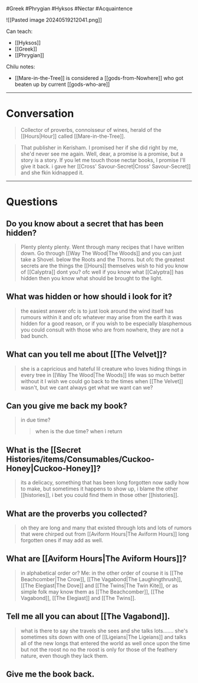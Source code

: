 #Greek #Phrygian #Hyksos #Nectar #Acquaintence 

![[Pasted image 20240519212041.png]]

Can teach:
- [[Hyksos]]
- [[Greek]]
- [[Phrygian]]

Chilu notes:
- [[Mare-in-the-Tree]] is considered a [[gods-from-Nowhere]] who got beaten up by current [[gods-who-are]]

___
# Conversation

>Collector of proverbs, connoisseur of wines, herald of the [[Hours|Hour]] called [[Mare-in-the-Tree]].

>That publisher in Kerisham. I promised her if she did right by me, she'd never see me again. Well, dear, a promise is a promise, but a story is a story. If you let me touch those nectar books, I promise I'll give it back.
>i gave her [[Cross' Savour-Secret|Cross' Savour-Secret]] and she fkin kidnapped it.

___
# Questions

## Do you know about a secret that has been hidden?
>Plenty plenty plenty. Went through many recipes that I have written down. Go through [[Way The Wood|The Woods]] and you can just take a Shovel. below the Roots and the Thorns. but ofc the greatest secrets are the things the [[Hours]] themselves wish to hid you know of [[Calyptra]] dont you?
>ofc
>well if you know what [[Calyptra]] has hidden then you know what should be brought to the light.
## What was hidden or how should i look for it?
>the easiest answer ofc is to just look around the wind itself has rumours within it and ofc whatever may arise from the earth it was hidden for a good reason, or if you wish to be especially blasphemous you could consult with those who are from nowhere, they are not a bad bunch.
## What can you tell me about [[The Velvet]]?
>she is a capricious and hateful lil creature who loves hiding things in every tree in [[Way The Wood|The Woods]] life was so much better without it I wish we could go back to the times when [[The Velvet]] wasn't, but we cant always get what we want can we?
## Can you give me back my book?
>in due time? 
>>when is the due time?
>when i return
## What is the [[Secret Histories/items/Consumables/Cuckoo-Honey|Cuckoo-Honey]]?
>its a delicacy, something that has been long forgotten now sadly how to make, but sometimes it happens to show up, i blame the other [[histories]], i bet you could find them in those other [[histories]]. 
## What are the proverbs you collected?
>oh they are long and many that existed through lots and lots of rumors that were chirped out from [[Aviform Hours|The Aviform Hours]] long forgotten ones if may add as well.
## What are [[Aviform Hours|The Aviform Hours]]?
>in alphabetical order or? 
>Me: in the other order
>of course it is [[The Beachcomber|The Crow]], [[The Vagabond|The Laughingthrush]], [[The Elegiast|The Dove]] and [[The Twins|The Twin Kite]], or as simple folk may know them as [[The Beachcomber]], [[The Vagabond]], [[The Elegiast]] and [[The Twins]].
## Tell me all you can about [[The Vagabond]].
>what is there to say she travels she sees and she talks lots....... she's sometimes sits down with one of [[Ligeians|The Ligeians]] and talks all of the new longs that entered the world as well once upon the time but not the roost no no the roost is only for those of the feathery nature, even though they lack them.
## Give me the book back.
>